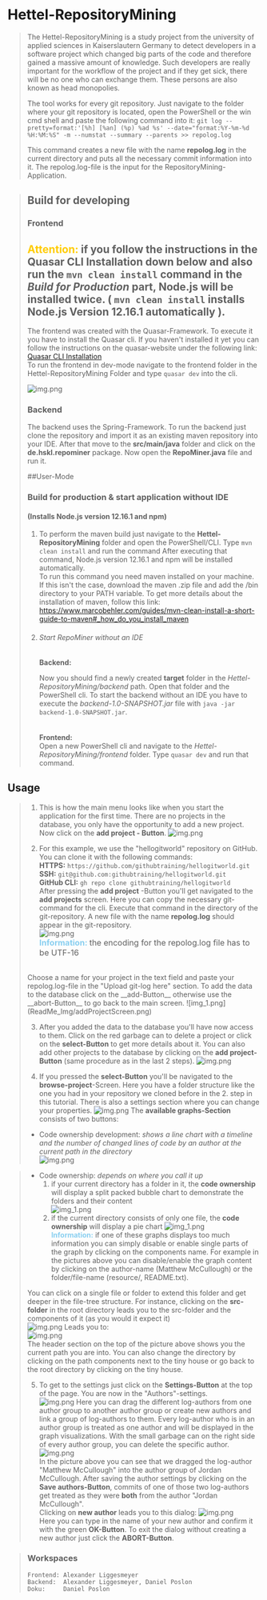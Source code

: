 # Hettel-RepositoryMining
> The Hettel-RepositoryMining is a study project from the university of applied sciences 
> in Kaiserslautern Germany to detect developers
> in a software project which changed big parts of the code and therefore gained a massive amount of knowledge.
> Such developers are really important for the workflow of the project and if they get sick, there will be no one who can 
> exchange them. These persons are also known as head monopolies.
> 
> The tool works for every git repository. Just navigate to the folder where your git repository is located, open the PowerShell
> or the win cmd shell and paste the following command into it: 
>``git log --pretty=format:'[%h] [%an] (%p) %ad %s' --date="format:%Y-%m-%d %H:%M:%S" -m --numstat --summary --parents >> repolog.log``
>
> This command creates a new file with the name __repolog.log__ in the current directory and puts all the necessary
> commit information into it. The repolog.log-file is the input for the RepositoryMining-Application.


>## Build for developing
>### Frontend
> <span style="color:#ffcc00">__Attention:__ </span>
> <span > if you follow the instructions in the Quasar CLI Installation 
> down below and also run the `mvn clean install` command in the *Build for Production* part,
> Node.js will be installed twice. ( `mvn clean install` installs Node.js Version 12.16.1 automatically ).
> </span>
>----
>The frontend was created with the Quasar-Framework. To execute it you have to install the Quasar cli. If you
>haven't installed it yet you can follow the instructions on the quasar-website under the following link:
>[Quasar CLI Installation](https://quasar.dev/quasar-cli/installation)  
>To run the frontend in dev-mode navigate to the frontend folder in the Hettel-RepositoryMining Folder and type 
>``quasar dev`` into the cli.  
> 
>![img.png](ReadMe_Img/quassar_dev_cmd.png)
> 
> ### Backend
>The backend uses the Spring-Framework. To run the backend just clone the repository and import it as an existing maven repository into your IDE.
>After that move to the __src/main/java__ folder and click on the __de.hskl.repominer__ package. Now open the __RepoMiner.java__
>file and run it.
>
> ##User-Mode
> 
> ### Build for production & start application without IDE
> #### (Installs Node.js version 12.16.1 and npm)  
> 1. To perform the maven build  just navigate to the __Hettel-RepositoryMining__ folder and open
> the PowerShell/CLI. Type ``mvn clean install`` and run the command 
> After executing that command, Node.js version 12.16.1 and npm will be installed
> automatically.  
>To run this command you need maven installed
> on your machine. If this isn't the case, download the maven .zip file and add the /bin directory to your 
> PATH variable. To get more details about the installation of maven, follow this link:
> https://www.marcobehler.com/guides/mvn-clean-install-a-short-guide-to-maven#_how_do_you_install_maven
>
> 2. ###### Start RepoMiner without an IDE
>    __Backend:__
> 
>    Now you should find a newly created __target__ folder in the _Hettel-RepositoryMining/backend_ path. Open that
>    folder and the PowerShell cli. To start the backend without an IDE you have to execute the 
>    _backend-1.0-SNAPSHOT.jar_ file with `java -jar backend-1.0-SNAPSHOT.jar`.  
>    <br>  
>    __Frontend:__  
>    Open a new PowerShell cli and navigate to the _Hettel-RepositoryMining/frontend_ folder. Type `quasar dev` and
>    run that command. 



## Usage
>1. This is how the main menu looks like when you start the application for the first time.
>There are no projects in the database, you only have the opportunity to add a new project. 
>Now click on the __add project - Button__.
>![img.png](ReadMe_Img/mainScreen.png)
> 
> 
> 2. For this example, we use the "hellogitworld" repository on GitHub. You can clone it with the following commands:  
> __HTTPS:__ ``https://github.com/githubtraining/hellogitworld.git ``  
> __SSH:__ ``git@github.com:githubtraining/hellogitworld.git``  
> __GitHub CLI:__ ``gh repo clone githubtraining/hellogitworld``  
> After pressing the __add project__ -Button you'll get navigated to the __add projects__ screen. Here you can copy the necessary git-command for the cli. 
> Execute that command in the directory of the git-repository. A new file with the name __repolog.log__ should appear in the git-repository.   
> ![img.png](ReadMe_Img/repolog_created.png)  
> <span style="color:#89cff0; font-size:12pt ">__Information:__</span> 
> <span style= "font-size: 12pt">the encoding for the repolog.log file has to be UTF-16</span>  
> <br>
> Choose a name for your project in the text field and paste your repolog.log-file in the "Upload git-log here" section. 
> To add the data to the database click on the __add-Button__ otherwise use the __abort-Button__ to go back 
> to the main screen.
> ![img_1.png](ReadMe_Img/addProjectScreen.png)
> 
> 
> 3. After you added the data to the database you'll have now access to them. Click on the red garbage can to delete a 
> project or click on the __select-Button__ to get more details about it. You can also add other projects to the database
> by clicking on the __add project-Button__ (same procedure as in the last 2 steps).
> ![img.png](ReadMe_Img/ProjectsScreen_with_projects_in_db.png)
> 
> 
> 4. If you pressed the __select-Button__ you'll be navigated to the __browse-project__-Screen. Here you have a folder 
> structure like the one you had in your repository we cloned before in the 2. step in this tutorial. There is also a 
> settings section where you can change your properties. 
> ![img.png](ReadMe_Img/browse_project.png)
>  The __available graphs-Section__ consists of two buttons:
>   - Code ownership development: _shows a line chart with a timeline and the number of changed lines of code
>     by an author at the current path in the directory_  
>     ![img.png](ReadMe_Img/linechart.png)

>   - Code ownership: _depends on where you call it up_
>       1. if your current directory has a folder in it, the __code ownership__ will display a split packed bubble chart
>          to demonstrate the folders and their content  
           ![img_1.png](ReadMe_Img/bubblechart.png)
>       2. if the current directory consists of only one file, the __code ownership__ will display a pie chart
>          ![img_1.png](ReadMe_Img/piechart_readme.png)  
> <span style="color:#89cff0">__Information:__</span> if one of these graphs displays too much information you can simply 
> disable or enable single parts of the graph by clicking on the components name. For example in the pictures above
> you can disable/enable the graph content by clicking on the author-name (Matthew McCullough) or the folder/file-name
> (resource/, README.txt).  
> 
> You can click on a single file or folder
> to extend this folder and get deeper in the file-tree structure. For instance, clicking on the __src-folder__ in the 
> root directory leads you to the src-folder and the components of it (as you would it expect it)  
> ![img.png](ReadMe_Img/clicked_src_folder.png) 
> Leads you to:  
> ![img.png](ReadMe_Img/src_folder_content.png)  
> The header section on the top of the picture above shows you the current path you are into. You can also change the 
> directory by clicking on the path components next to the tiny house or go back to the root directory by clicking on 
> the tiny house.
> 
> 5. To get to the settings just click on the __Settings-Button__ at the top of the page. You are now
> in the "Authors"-settings.  
> ![img.png](ReadMe_Img/author_settings.png)
> Here you can drag the different log-authors from one author group to another author group or create new authors and link a group of log-authors
> to them. Every log-author who is in an author group is treated as one author and will be displayed in the graph visualizations.
> With the small garbage can on the right side of every author group, you can delete the
> specific author.  
> ![img.png](ReadMe_Img/two_logAuthors_in_one_author_group.png)  
> In the picture above you can see that we dragged the log-author "Matthew McCullough" into the author group of
> Jordan McCullough. After saving the author settings by clicking on the __Save authors-Button__, commits of one 
> of those two log-authors  get treated as they 
> were __both__  from the author "Jordan McCullough".  
> Clicking on __new author__ leads you to this dialog:
> ![img.png](ReadMe_Img/new_author_dialog.png)  
> Here you can type in the name of your new author and confirm it with the green __OK-Button__. To exit the dialog without 
> creating a new author just click the __ABORT-Button__.


>### Workspaces
>     Frontend: Alexander Liggesmeyer  
>     Backend:  Alexander Liggesmeyer, Daniel Poslon  
>     Doku:     Daniel Poslon